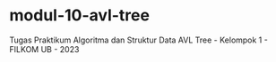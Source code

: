 # modul-10-avl-tree
Tugas Praktikum Algoritma dan Struktur Data AVL Tree - Kelompok 1 - FILKOM UB - 2023
